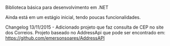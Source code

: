 ﻿Biblioteca básica para desenvolvimento em .NET

Ainda está em um estágio inicial, tendo poucas funcionalidades.

Changelog
13/11/2015 - Adicionado projeto que faz consulta de CEP no site dos Correios.
Projeto baseado no AddressApi que pode ser encontrado em: https://github.com/emersonsoares/AddressAPI